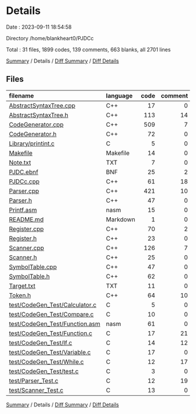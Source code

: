 # Details

Date : 2023-09-11 18:54:58

Directory /home/blankheart0/PJDCc

Total : 31 files,  1899 codes, 139 comments, 663 blanks, all 2701 lines

[Summary](results.md) / Details / [Diff Summary](diff.md) / [Diff Details](diff-details.md)

## Files
| filename | language | code | comment | blank | total |
| :--- | :--- | ---: | ---: | ---: | ---: |
| [AbstractSyntaxTree.cpp](/AbstractSyntaxTree.cpp) | C++ | 17 | 0 | 4 | 21 |
| [AbstractSyntaxTree.h](/AbstractSyntaxTree.h) | C++ | 113 | 14 | 53 | 180 |
| [CodeGenerator.cpp](/CodeGenerator.cpp) | C++ | 509 | 7 | 177 | 693 |
| [CodeGenerator.h](/CodeGenerator.h) | C++ | 72 | 0 | 28 | 100 |
| [Library/printint.c](/Library/printint.c) | C | 5 | 0 | 1 | 6 |
| [Makefile](/Makefile) | Makefile | 14 | 0 | 14 | 28 |
| [Note.txt](/Note.txt) | TXT | 7 | 0 | 0 | 7 |
| [PJDC.ebnf](/PJDC.ebnf) | BNF | 25 | 2 | 14 | 41 |
| [PJDCc.cpp](/PJDCc.cpp) | C++ | 61 | 18 | 29 | 108 |
| [Parser.cpp](/Parser.cpp) | C++ | 421 | 10 | 161 | 592 |
| [Parser.h](/Parser.h) | C++ | 47 | 0 | 21 | 68 |
| [Printf.asm](/Printf.asm) | nasm | 15 | 0 | 5 | 20 |
| [README.md](/README.md) | Markdown | 1 | 0 | 1 | 2 |
| [Register.cpp](/Register.cpp) | C++ | 70 | 2 | 20 | 92 |
| [Register.h](/Register.h) | C++ | 23 | 0 | 11 | 34 |
| [Scanner.cpp](/Scanner.cpp) | C++ | 126 | 7 | 30 | 163 |
| [Scanner.h](/Scanner.h) | C++ | 25 | 0 | 12 | 37 |
| [SymbolTable.cpp](/SymbolTable.cpp) | C++ | 47 | 0 | 10 | 57 |
| [SymbolTable.h](/SymbolTable.h) | C++ | 62 | 0 | 21 | 83 |
| [Target.txt](/Target.txt) | TXT | 11 | 0 | 2 | 13 |
| [Token.h](/Token.h) | C++ | 64 | 10 | 18 | 92 |
| [test/CodeGen_Test/Calculator.c](/test/CodeGen_Test/Calculator.c) | C | 5 | 0 | 0 | 5 |
| [test/CodeGen_Test/Compare.c](/test/CodeGen_Test/Compare.c) | C | 10 | 0 | 0 | 10 |
| [test/CodeGen_Test/Function.asm](/test/CodeGen_Test/Function.asm) | nasm | 61 | 0 | 4 | 65 |
| [test/CodeGen_Test/Function.c](/test/CodeGen_Test/Function.c) | C | 17 | 21 | 9 | 47 |
| [test/CodeGen_Test/If.c](/test/CodeGen_Test/If.c) | C | 14 | 12 | 2 | 28 |
| [test/CodeGen_Test/Variable.c](/test/CodeGen_Test/Variable.c) | C | 17 | 0 | 2 | 19 |
| [test/CodeGen_Test/While.c](/test/CodeGen_Test/While.c) | C | 12 | 17 | 5 | 34 |
| [test/CodeGen_Test/test.c](/test/CodeGen_Test/test.c) | C | 3 | 0 | 0 | 3 |
| [test/Parser_Test.c](/test/Parser_Test.c) | C | 12 | 19 | 7 | 38 |
| [test/Scanner_Test.c](/test/Scanner_Test.c) | C | 13 | 0 | 2 | 15 |

[Summary](results.md) / Details / [Diff Summary](diff.md) / [Diff Details](diff-details.md)